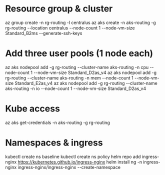 # Resource group & cluster
az group create -n rg-routing -l centralus
az aks create -n aks-routing -g rg-routing --location centralus --node-count 1 --node-vm-size Standard_B2ms --generate-ssh-keys

# Add three user pools (1 node each)
az aks nodepool add -g rg-routing --cluster-name aks-routing -n cpu --node-count 1 --node-vm-size Standard_D2as_v4
az aks nodepool add -g rg-routing --cluster-name aks-routing -n mem --node-count 1 --node-vm-size Standard_E2as_v4
az aks nodepool add -g rg-routing --cluster-name aks-routing -n io  --node-count 1 --node-vm-size Standard_D2as_v4

# Kube access
az aks get-credentials -n aks-routing -g rg-routing

# Namespaces & ingress
kubectl create ns baseline
kubectl create ns policy
helm repo add ingress-nginx https://kubernetes.github.io/ingress-nginx
helm install ng -n ingress-nginx ingress-nginx/ingress-nginx --create-namespace
